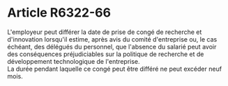 # Article R6322-66

  
L'employeur peut différer la date de prise de congé de recherche et d'innovation lorsqu'il estime, après avis du comité d'entreprise ou, le cas échéant, des délégués du personnel, que l'absence du salarié peut avoir des conséquences préjudiciables sur la politique de recherche et de développement technologique de l'entreprise.   
La durée pendant laquelle ce congé peut être différé ne peut excéder neuf mois.